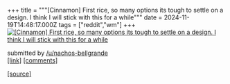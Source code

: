 +++
title = """[Cinnamon] First rice, so many options its tough to settle on a design. I think I will stick with this for a while"""
date = 2024-11-19T14:48:17.000Z
tags = ["reddit","wm"]
+++
[![[Cinnamon] First rice, so many options its tough to settle on a design. I think I will stick with this for a while ](https://preview.redd.it/ke6zbzibfv1e1.png?width=640&crop=smart&auto=webp&s=ef8945d1a66c02b9b722f4f0aa3752ff4a1bc7f1 "[Cinnamon] First rice, so many options its tough to settle on a design. I think I will stick with this for a while ")](https://www.reddit.com/r/unixporn/comments/1guytui/cinnamon_first_rice_so_many_options_its_tough_to/)

submitted by [/u/nachos-bellgrande](https://www.reddit.com/user/nachos-bellgrande)  
[\[link\]](https://i.redd.it/ke6zbzibfv1e1.png) [\[comments\]](https://www.reddit.com/r/unixporn/comments/1guytui/cinnamon_first_rice_so_many_options_its_tough_to/)

[[source]](https://www.reddit.com/r/unixporn/comments/1guytui/cinnamon_first_rice_so_many_options_its_tough_to/)
